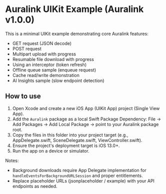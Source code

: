 # Auralink UIKit Example (Auralink v1.0.0)

This is a minimal UIKit example demonstrating core Auralink features:
- GET request (JSON decode)
- POST request
- Multipart upload with progress
- Resumable file download with progress
- Using an interceptor (token refresh)
- Offline queue sample (enqueue request)
- Cache read/write demonstration
- AI Insights sample (slow endpoint detection)

## How to use
1. Open Xcode and create a new iOS App (UIKit App) project (Single View App). 
2. Add the `Auralink` package as a local Swift Package Dependency: File → Add Packages → Add Local Package → point to your Auralink package root.
3. Copy the files in this folder into your project target (e.g., AppDelegate.swift, SceneDelegate.swift, ViewController.swift).
4. Ensure the project's deployment target is iOS 13.0+.
5. Run the app on a device or simulator.

Notes:
- Background downloads require App Delegate implementation for `handleEventsForBackgroundURLSession` and proper entitlements.
- Replace placeholder URLs (jsonplaceholder / example) with your API endpoints as needed.
